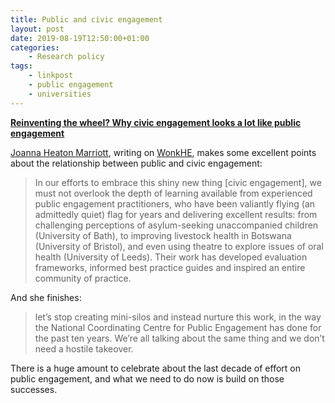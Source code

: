 ```yaml
---
title: Public and civic engagement
layout: post
date: 2019-08-19T12:50:00+01:00
categories:
    - Research policy
tags:
    - linkpost
    - public engagement
    - universities
---
```


**[Reinventing the wheel? Why civic engagement looks a lot like public engagement](https://wonkhe.com/blogs/are-we-reinventing-the-wheel-public-engagement-and-universities/)**

[Joanna Heaton Marriott](https://uk.linkedin.com/in/joanna-heaton-marriott-29568720), writing on [WonkHE](https://wonkhe.com/), makes some excellent points about the relationship between public and civic engagement:

>In our efforts to embrace this shiny new thing [civic engagement], we must not overlook the depth of learning available from experienced public engagement practitioners, who have been valiantly flying (an admittedly quiet) flag for years and delivering excellent results: from challenging perceptions of asylum-seeking unaccompanied children (University of Bath), to improving livestock health in Botswana (University of Bristol), and even using theatre to explore issues of oral health (University of Leeds). Their work has developed evaluation frameworks, informed best practice guides and inspired an entire community of practice.

And she finishes:

>let’s stop creating mini-silos and instead nurture this work, in the way the National Coordinating Centre for Public Engagement has done for the past ten years. We’re all talking about the same thing and we don’t need a hostile takeover.

There is a huge amount to celebrate about the last decade of effort on public engagement, and what we need to do now is build on those successes.